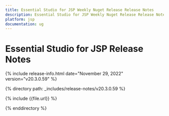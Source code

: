 ```yaml
---
title: Essential Studio for JSP Weekly Nuget Release Release Notes  
description: Essential Studio for JSP Weekly Nuget Release Release Notes  
platform: jsp
documentation: ug
---
```


# Essential Studio for JSP  Release Notes  

{% include release-info.html date="November 29, 2022"  version="v20.3.0.59" %} 


{% directory path: _includes/release-notes/v20.3.0.59 %}

{% include {{file.url}} %}

{% enddirectory %}
